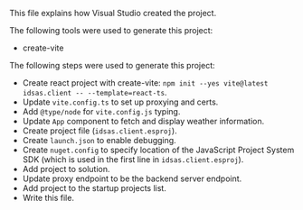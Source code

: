 This file explains how Visual Studio created the project.

The following tools were used to generate this project:
- create-vite

The following steps were used to generate this project:
- Create react project with create-vite: `npm init --yes vite@latest idsas.client -- --template=react-ts`.
- Update `vite.config.ts` to set up proxying and certs.
- Add `@type/node` for `vite.config.js` typing.
- Update `App` component to fetch and display weather information.
- Create project file (`idsas.client.esproj`).
- Create `launch.json` to enable debugging.
- Create `nuget.config` to specify location of the JavaScript Project System SDK (which is used in the first line in `idsas.client.esproj`).
- Add project to solution.
- Update proxy endpoint to be the backend server endpoint.
- Add project to the startup projects list.
- Write this file.
